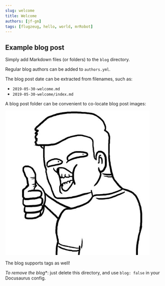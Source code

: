 ```yaml
---
slug: welcome
title: Welcome
authors: [jf-gm]
tags: [flugzeug, hello, world, mrRobot]
---
```


## Example blog post

Simply add Markdown files (or folders) to the `blog` directory.

Regular blog authors can be added to `authors.yml`.

The blog post date can be extracted from filenames, such as:

- `2019-05-30-welcome.md`
- `2019-05-30-welcome/index.md`

A blog post folder can be convenient to co-locate blog post images:

![Docusaurus Plushie](./me.jpg)

The blog supports tags as well!

*To remove the blog**: just delete this directory, and use `blog: false` in your Docusaurus config.

